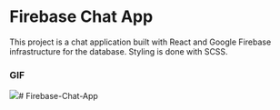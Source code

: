 <h1>Firebase Chat App</h1>

<p>This project is a chat application built with React and Google Firebase infrastructure for the database. Styling is done with SCSS.</p>

<h3>GIF</h3>

<img src="/public/Vite + React — Mozilla Firefox 2024-05-26 00-13-10.gif"/># Firebase-Chat-App
